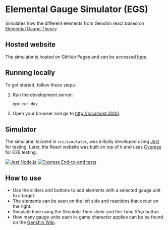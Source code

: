 # Elemental Gauge Simulator (EGS)
Simulates how the different elements from Genshin react based on [Elemental Gauge Theory](https://library.keqingmains.com/combat-mechanics/elemental-effects/elemental-gauge-theory).

## Hosted website
The simulator is hosted on GitHub Pages and can be accessed [here](https://veggissss.github.io/ElementalGaugeSim/).

## Running locally
To get started, follow these steps:

1. Run the development server:
    ```bash
    npm run dev
    ```

2. Open your browser and go to [http://localhost:3000](http://localhost:3000).

## Simulator
The simulator, located in `src/simulator`, was initially developed using [Jest](https://jestjs.io/) for testing. 
Later, the React website was built on top of it and uses [Cypress](https://www.cypress.io/) for E2E testing.

[![Jest Node.js](https://github.com/Veggissss/ElementalGaugeSim/actions/workflows/nodejs.yml/badge.svg)](https://github.com/Veggissss/ElementalGaugeSim/actions/workflows/nodejs.yml)
[![Cypress End-to-end tests](https://github.com/Veggissss/ElementalGaugeSim/actions/workflows/cypress-e2e.yml/badge.svg)](https://github.com/Veggissss/ElementalGaugeSim/actions/workflows/cypress-e2e.yml)

## How to use
- Use the sliders and buttons to add elements with a selected gauge unit to a target. 
- The elements can be seen on the left side and reactions that occur on the right.
- Simulate time using the *Simulate Time* slider and the *Time Step* button.
- How many gauge units each in-game character applies can be be found on the [Genshin Wiki](https://genshin-impact.fandom.com/wiki/Elemental_Gauge_Theory/Character_Data).